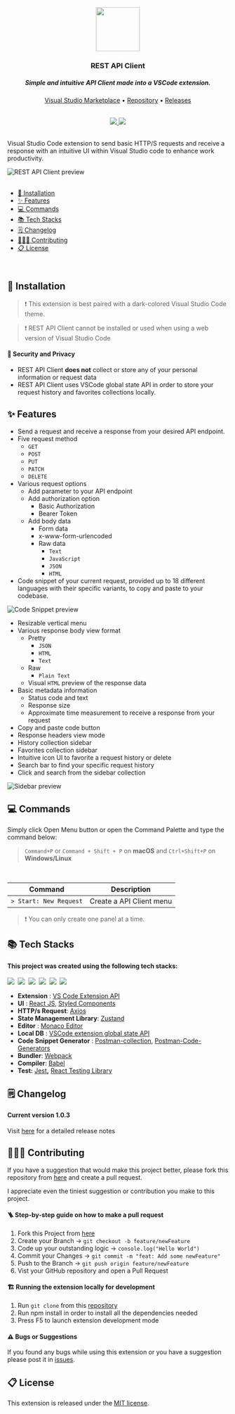 <div align="center">
  <a href="https://github.com/REST-API-Client/API-Client-VSCode-Extension">
    <img
      src="https://user-images.githubusercontent.com/83770081/179551561-e773aa66-db92-437a-be66-c7480f19d434.png"
      width="100"
      height="100"
    />
  </a>

  <h3>REST API Client</h3>
  <h5>Simple and intuitive API Client made into a VSCode extension.</h5>

<a href="https://marketplace.visualstudio.com/items?itemName=unjinjang.rest-api-client">Visual Studio Marketplace</a>
•
<a href="https://github.com/REST-API-Client/API-Client-VSCode-Extension">Repository</a>
•
<a href="https://github.com/REST-API-Client/API-Client-VSCode-Extension/blob/main/CHANGELOG.md">Releases</a>

<br>

<a href="https://marketplace.visualstudio.com/items?itemName=unjinjang.rest-api-client&ssr=false#review-details">
    <img src="https://img.shields.io/visual-studio-marketplace/stars/unjinjang.rest-api-client?color=informational&style=for-the-badge"/>
</a>
<a href="https://marketplace.visualstudio.com/items?itemName=unjinjang.rest-api-client&ssr=false#overview">
    <img src="https://img.shields.io/visual-studio-marketplace/i/unjinjang.rest-api-client?color=blue&style=for-the-badge"/>
</a>

</div>

<br>

<div>
  <p>
    Visual Studio Code extension to send basic HTTP/S requests and receive a
    response with an intuitive UI within Visual Studio code to enhance work
    productivity.
  </p>
  <img
    src="https://user-images.githubusercontent.com/83770081/179973792-c8db3488-3f90-4829-8eb4-f1f671d89577.gif"
    alt="REST API Client preview"
  />
</div>

<br>

- [🚀 Installation](#-installation)
- [✨ Features](#-features)
- [💻 Commands](#-commands)
- [📚 Tech Stacks](#-tech-stacks)
- [🗒 Changelog](#-changelog)
- [👨🏻‍💻 Contributing](#-contributing)
- [📋 License](#-license)

<br>

## 🚀 Installation

> ❗️ This extension is best paired with a dark-colored Visual Studio Code theme.

> ❗️ REST API Client cannot be installed or used when using a web version of Visual Studio Code

#### 🔐 Security and Privacy

- REST API Client **does not** collect or store any of your personal information or request data
- REST API Client uses VSCode global state API in order to store your request history and favorites collections locally.

## ✨ Features

- Send a request and receive a response from your desired API endpoint.
- Five request method
  - `GET`
  - `POST`
  - `PUT`
  - `PATCH`
  - `DELETE`
- Various request options
  - Add parameter to your API endpoint
  - Add authorization option
    - Basic Authorization
    - Bearer Token
  - Add body data
    - Form data
    - x-www-form-urlencoded
    - Raw data
      - `Text`
      - `JavaScript`
      - `JSON`
      - `HTML`
- Code snippet of your current request, provided up to 18 different languages with their specific variants, to copy and paste to your codebase.

![Code Snippet preview](https://user-images.githubusercontent.com/83770081/179729908-e20f4b05-2007-4bec-8473-b4944e882f86.gif)

- Resizable vertical menu
- Various response body view format
  - Pretty
    - `JSON`
    - `HTML`
    - `Text`
  - Raw
    - `Plain Text`
  - Visual `HTML` preview of the response data
- Basic metadata information
  - Status code and text
  - Response size
  - Approximate time measurement to receive a response from your request
- Copy and paste code button
- Response headers view mode
- History collection sidebar
- Favorites collection sidebar
- Intuitive icon UI to favorite a request history or delete
- Search bar to find your specific request history
- Click and search from the sidebar collection

![Sidebar preview](https://user-images.githubusercontent.com/83770081/179733141-0fef0d7c-b179-4440-b624-a137ccb14e05.gif)

## 💻 Commands

Simply click Open Menu button or open the Command Palette and type the command below:

> `Command+P` or `Command + Shift + P` on **macOS** and `Ctrl+Shift+P` on **Windows/Linux**

<br>

| Command                | Description              |
| ---------------------- | ------------------------ |
| `> Start: New Request` | Create a API Client menu |

> ❗️ You can only create one panel at a time.

## 📚 Tech Stacks

#### This project was created using the following tech stacks:

<p>
  <img src="https://img.shields.io/badge/HTML5-E34F26?style=for-the-badge&logo=html5&logoColor=white"/></a>&nbsp
  <img src="https://img.shields.io/badge/CSS3-1572B6?style=for-the-badge&logo=css3&logoColor=white"/></a>&nbsp
  <img src="https://img.shields.io/badge/JavaScript-323330?style=for-the-badge&logo=javascript&logoColor=F7DF1E"/></a>&nbsp
  <img src="https://img.shields.io/badge/React-20232A?style=for-the-badge&logo=react&logoColor=61DAFB"/></a>&nbsp
  <img src="https://img.shields.io/badge/Webpack-8DD6F9?style=for-the-badge&logo=Webpack&logoColor=white"/></a>&nbsp
  <img src="https://img.shields.io/badge/Babel-F9DC3E?style=for-the-badge&logo=babel&logoColor=white"/></a>&nbsp
</p>

- **Extension** : [VS Code Extension API](https://code.visualstudio.com/api)
- **UI** : [React JS](https://reactjs.org/), [Styled Components](https://styled-components.com/)
- **HTTP/s Request**: [Axios](https://axios-http.com/)
- **State Management Library**: [Zustand](https://zustand-demo.pmnd.rs/)
- **Editor** : [Monaco Editor](https://www.npmjs.com/package/monaco-editor)
- **Local DB** : [VSCode extension global state API](https://code.visualstudio.com/api/extension-capabilities/common-capabilities#:~:text=globalState%20%3A%20A%20global%20storage%20where,using%20setKeysForSync%20method%20on%20globalState%20.)
- **Code Snippet Generator** : [Postman-collection](https://www.npmjs.com/package/postman-collection), [Postman-Code-Generators](https://www.npmjs.com/package/postman-code-generators)
- **Bundler**: [Webpack](https://webpack.js.org/)
- **Compiler**: [Babel](https://babeljs.io/)
- **Test:** [Jest](https://jestjs.io/)**,** [React Testing Library](https://testing-library.com/docs/react-testing-library/intro/)

## 🗒 Changelog

#### Current version 1.0.3

Visit [here](https://github.com/REST-API-Client/API-Client-VSCode-Extension/blob/main/CHANGELOG.md) for a detailed release notes

## 👨🏻‍💻 Contributing

If you have a suggestion that would make this project better, please fork this repository from [here](https://github.com/REST-API-Client/API-Client-VSCode-Extension) and create a pull request.

I appreciate even the tiniest suggestion or contribution you make to this project.

#### 🪜 Step-by-step guide on how to make a pull request

1. Fork this Project from [here](https://github.com/REST-API-Client/API-Client-VSCode-Extension)
2. Create your Branch &#8594; `git checkout -b feature/newFeature`
3. Code up your outstanding logic &#8594; `console.log("Hello World")`
4. Commit your Changes &#8594; `git commit -m "feat: Add some newFeature"`
5. Push to the Branch &#8594; `git push origin feature/newFeature`
6. Vist your GitHub repository and open a Pull Request

#### 🏗 Running the extension locally for development

1. Run `git clone` from this [repository](https://github.com/REST-API-Client/API-Client-VSCode-Extension)
2. Run npm install in order to install all the dependencies needed
3. Press F5 to launch extension development mode

#### ⚠️ Bugs or Suggestions

If you found any bugs while using this extension or you have a suggestion please post it in [issues](https://github.com/REST-API-Client/API-Client-VSCode-Extension/issues).

## 📋 License

This extension is released under the [MIT license](https://github.com/REST-API-Client/API-Client-VSCode-Extension/blob/main/LICENSE).
